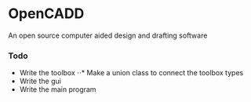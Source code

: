 # OpenCADD
An open source computer aided design and drafting software


### Todo

* Write the toolbox
⋅⋅* Make a union class to connect the toolbox types
* Write the gui
* Write the main program
